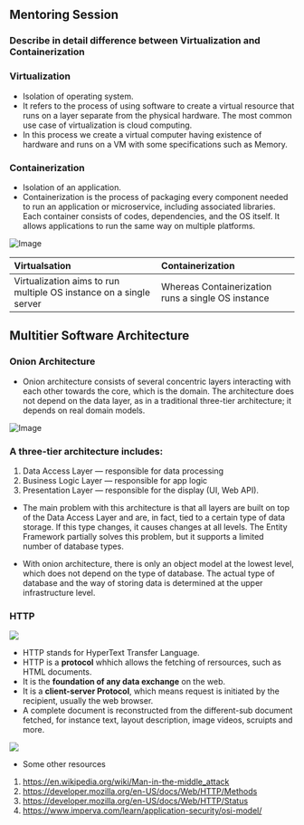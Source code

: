 ## Mentoring Session

### Describe in detail difference between Virtualization and Containerization
### Virtualization
* Isolation of operating system.
* It refers to the process of using software to create a virtual resource that runs on a layer separate from the physical hardware. The most common use case of virtualization is cloud computing.
* In this process we create a virtual computer having existence of hardware and runs on a VM with some specifications such as Memory.

### Containerization
* Isolation of an application.
* Containerization is the process of packaging every component needed to run an application or microservice, including associated libraries. Each container consists of codes, dependencies, and the OS itself. It allows applications to run the same way on multiple platforms.

![Image](https://user-images.githubusercontent.com/114390890/224923614-e87c3ab9-2c89-4612-b992-26074990ca42.png)

| Virtualsation                                                                              | Containerization                            
| :------------------------------------------------------------------ | :---------------------------------------------
| Virtualization aims to run multiple OS instance on a single server | Whereas Containerization runs a single OS instance 

## Multitier Software Architecture
### Onion Architecture
* Onion architecture consists of several concentric layers interacting with each other towards the core, which is the domain. The architecture does not depend on the data layer, as in a traditional three-tier architecture; it depends on real domain models.

![Image](https://user-images.githubusercontent.com/114390890/226540213-44d7274d-7ca8-4e58-b97e-3ec4331dea48.png)

### A three-tier architecture includes:

1. Data Access Layer — responsible for data processing
2. Business Logic Layer — responsible for app logic
3. Presentation Layer — responsible for the display (UI, Web API).
* The main problem with this architecture is that all layers are built on top of the Data Access Layer and are, in fact, tied to a certain type of data storage. If this type changes, it causes changes at all levels. The Entity Framework partially solves this problem, but it supports a limited number of database types.

* With onion architecture, there is only an object model at the lowest level, which does not depend on the type of database. The actual type of database and the way of storing data is determined at the upper infrastructure level.

### HTTP
![](https://bunnyacademy.b-cdn.net/6Jwd8-What-is-The-Hypertext-Transfer-Protocol-HTTP.png)
* HTTP stands for HyperText Transfer Language.
* HTTP is a **protocol** whhich allows the fetching of rersources, such as HTML documents.
* It is the **foundation of any data exchange** on the web.
* It is a **client-server Protocol**, which means request is initiated by the recipient, usually the web browser.
* A complete document is reconstructed from the different-sub document fetched, for instance text, layout description, image videos, scruipts and more.

 ![](https://localiq.com/wp-content/uploads/2021/01/http-vs-https-encryption-e1610046712792.png)

 * Some other resources
1. https://en.wikipedia.org/wiki/Man-in-the-middle_attack
2. https://developer.mozilla.org/en-US/docs/Web/HTTP/Methods
3. https://developer.mozilla.org/en-US/docs/Web/HTTP/Status
4. https://www.imperva.com/learn/application-security/osi-model/
